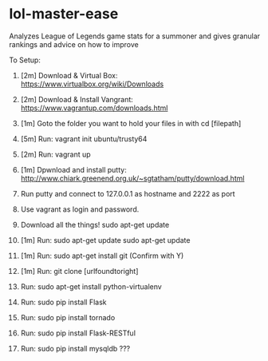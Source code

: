 # lol-master-ease
Analyzes League of Legends game stats for a summoner and gives granular rankings and advice on how to improve

To Setup:

 1) [2m] Download & Virtual Box: https://www.virtualbox.org/wiki/Downloads
 
 2) [2m] Download & Install Vangrant: https://www.vagrantup.com/downloads.html
 
 3) [1m] Goto the folder you want to hold your files in with cd [filepath]
 
 4) [5m] Run: vagrant init ubuntu/trusty64
 
 5) [2m] Run: vagrant up
 
 6) [1m] Dpwnload and install putty: http://www.chiark.greenend.org.uk/~sgtatham/putty/download.html
 
 7) Run putty and connect to 127.0.0.1 as hostname and 2222 as port
 
 8) Use vagrant as login and password.
 
 9) Download all the things!
  sudo apt-get update
 9) [1m] Run: sudo apt-get update
 sudo apt-get update
 
10) [1m] Run: sudo apt-get install git    (Confirm with Y)

11) [1m] Run: git clone [urlfoundtoright]

12) Run: sudo apt-get install python-virtualenv

13) Run: sudo pip install Flask

14) Run: sudo pip install tornado

15) Run: sudo pip install Flask-RESTful

16) Run: sudo pip install mysqldb
???
